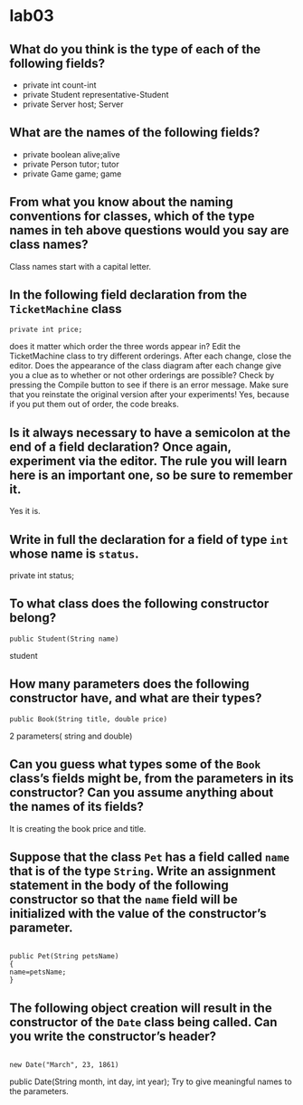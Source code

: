 # lab03

## What do you think is the type of each of the following fields? 
* private int count-int
* private Student representative-Student
* private Server host; Server

## What are the names of the following fields? 
* private boolean alive;alive
* private Person tutor; tutor
* private Game game; game

## From what you know about the naming conventions for classes, which of the type names in teh above questions would you say are class names? 
Class names start with a capital letter.

## In the following field declaration from the `TicketMachine` class  
```
private int price;
```
does it matter which order the three words appear in? Edit the TicketMachine class to try different orderings. After each change, close the editor. Does the appearance of the class diagram after each change give you a clue as to whether or not other orderings are possible? Check by pressing the Compile button to see if there is an error message. Make sure that you reinstate the original version after your experiments! 
Yes, because if you put them out of order, the code breaks.

## Is it always necessary to have a semicolon at the end of a field declaration? Once again, experiment via the editor. The rule you will learn here is an important one, so be sure to remember it. 
Yes it is.

## Write in full the declaration for a field of type `int` whose name is `status`.
private int status;
## To what class does the following constructor belong?
```
public Student(String name)
```
student
## How many parameters does the following constructor have, and what are their types?
```
public Book(String title, double price)
```
2 parameters( string and double)
## Can you guess what types some of the `Book` class’s fields might be, from the parameters in its constructor? Can you assume anything about the names of its fields?
It is creating the book price and title.

## Suppose that the class `Pet` has a field called `name` that is of the type `String`. Write an assignment statement in the body of the following constructor so that the `name` field will be initialized with the value of the constructor’s parameter.
```

public Pet(String petsName)
{
name=petsName;
}
```
## The following object creation will result in the constructor of the `Date` class being called. Can you write the constructor’s header?
```

new Date("March", 23, 1861)
```
public Date(String month, int day, int year);
Try to give meaningful names to the parameters.
